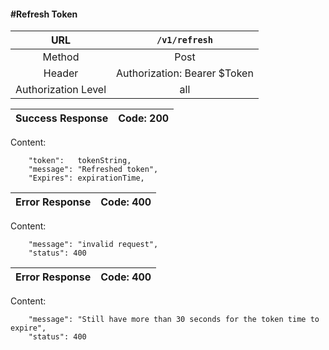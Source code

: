#### #Refresh Token

|URL | `/v1/refresh`  |
|:-:|:-:|
|  Method  | Post |
|  Header  | Authorization: Bearer $Token|
|  Authorization Level | all |

| Success Response | Code: 200  |
|:-:|:-:|

Content:

        "token":   tokenString,
        "message": "Refreshed token",
        "Expires": expirationTime,

| Error Response | Code: 400  |
|:-:|:-:|

Content:

        "message": "invalid request",
        "status": 400

| Error Response | Code: 400  |
|:-:|:-:|

Content:

        "message": "Still have more than 30 seconds for the token time to expire",
        "status": 400